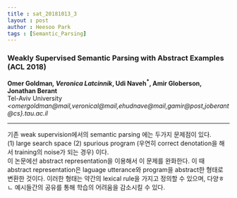```yaml
---
title : sat_20181013_3
layout : post
author : Heesoo Park
tags : [Semantic_Parsing]
---
```


<h3>Weakly Supervised Semantic Parsing with Abstract Examples (ACL 2018)</h3>


<p>

<b>Omer Goldman<sup>*</sup>, Veronica Latcinnik<sup>*</sup>, Udi Naveh<sup>*</sup>, Amir Globerson, Jonathan Berant</b><br/>
Tel-Aviv University<br/>
<em><omergoldman@mail,veronical@mail,ehudnave@mail,gamir@post,joberant@cs}.tau.ac.il</em><br/>




</p>

<hr />
<p>
기존 weak supervision에서의 semantic parsing 에는 두가지 문제점이 있다.<br/>
(1) large search space (2) spurious program (우연히 correct denotation을 해서 training의 noise가 되는 경우) 이다.<br/>
이 논문에선 abstract representation을 이용해서 이 문제를 완화한다. 이 때 abstract representation은 laguage utterance와 program을 abstract한 형태로 변환한 것이다. 이러한 형태는 약간의 lexical rule을 가지고 정의할 수 있으며, 다양ㅎㄴ 예시들간의 공유를 통해 학습의 어려움을 감소시킬 수 있다.
</p>

